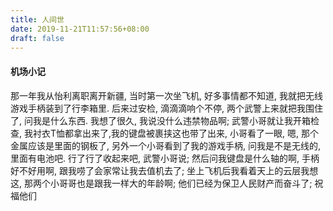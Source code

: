 ```yaml
---
title: 人间世
date: 2019-11-21T11:57:56+08:00 
draft: false
---
```


#### 机场小记

那一年我从怡利离职离开新疆, 当时第一次坐飞机, 好多事情都不知道, 我就把无线游戏手柄装到了行李箱里. 后来过安检, 滴滴滴响个不停, 两个武警上来就把我围住了, 问我是什么东西. 我想了很久, 我说没什么违禁物品啊; 武警小哥就让我开箱检查, 我衬衣T恤都拿出来了,我的键盘被裹挟这也带了出来, 小哥看了一眼, 嗯, 那个金属应该是里面的钢板了, 另外一个小哥看到了我的游戏手柄, 问我是不是无线的,里面有电池吧. 行了行了收起来吧, 武警小哥说; 然后问我键盘是什么轴的啊, 手柄好不好用啊, 跟我唠了会家常让我去值机去了; 坐上飞机后我看着天上的云层我想这, 那两个小哥哥也是跟我一样大的年龄啊; 他们已经为保卫人民财产而奋斗了; 祝福他们
